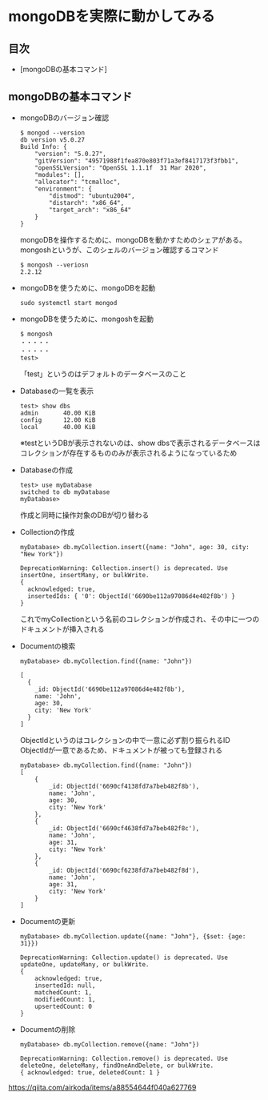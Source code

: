 # mongoDBを実際に動かしてみる

## 目次

- [mongoDBの基本コマンド]


## mongoDBの基本コマンド

- mongoDBのバージョン確認
    ```shell
    $ mongod --version
    db version v5.0.27
    Build Info: {
        "version": "5.0.27",
        "gitVersion": "49571988f1fea870e803f71a3ef8417173f3fbb1",
        "openSSLVersion": "OpenSSL 1.1.1f  31 Mar 2020",
        "modules": [],
        "allocator": "tcmalloc",
        "environment": {
            "distmod": "ubuntu2004",
            "distarch": "x86_64",
            "target_arch": "x86_64"
        }
    }
    ```

    mongoDBを操作するために、mongoDBを動かすためのシェアがある。  
    mongoshというが、このシェルのバージョン確認するコマンド  
    ```shell
    $ mongosh --veriosn
    2.2.12
    ```

- mongoDBを使うために、mongoDBを起動
    ```shell
    sudo systemctl start mongod
    ```

- mongoDBを使うために、mongoshを起動
    ```shell
    $ mongosh
    ・・・・・
    ・・・・・
    test> 
    ```
    「test」というのはデフォルトのデータベースのこと  

- Databaseの一覧を表示  
    ```shell 
    test> show dbs
    admin       40.00 KiB
    config      12.00 KiB
    local       40.00 KiB
    ```
    ※testというDBが表示されないのは、show dbsで表示されるデータベースはコレクションが存在するもののみが表示されるようになっているため  

- Databaseの作成
    ```shell
    test> use myDatabase
    switched to db myDatabase
    myDatabase> 
    ```
    作成と同時に操作対象のDBが切り替わる  

- Collectionの作成
    ```shell
    myDatabase> db.myCollection.insert({name: "John", age: 30, city: "New York"})

    DeprecationWarning: Collection.insert() is deprecated. Use insertOne, insertMany, or bulkWrite.
    {
      acknowledged: true,
      insertedIds: { '0': ObjectId('6690be112a97086d4e482f8b') }
    }
    ```
    これでmyCollectionという名前のコレクションが作成され、その中に一つのドキュメントが挿入される  

- Documentの検索
    ```shell
    myDatabase> db.myCollection.find({name: "John"})
    
    [
      {
        _id: ObjectId('6690be112a97086d4e482f8b'),
        name: 'John',
        age: 30,
        city: 'New York'
      }
    ]
    ```
    ObjectIdというのはコレクションの中で一意に必ず割り振られるID  
    ObjectIdが一意であるため、ドキュメントが被っても登録される  
    ```shell
    myDatabase> db.myCollection.find({name: "John"})
    [
        {
            _id: ObjectId('6690cf4138fd7a7beb482f8b'),
            name: 'John',
            age: 30,
            city: 'New York'
        },
        {
            _id: ObjectId('6690cf4638fd7a7beb482f8c'),
            name: 'John',
            age: 31,
            city: 'New York'
        },
        {
            _id: ObjectId('6690cf6238fd7a7beb482f8d'),
            name: 'John',
            age: 31,
            city: 'New York'
        }
    ]
    ```

- Documentの更新
    ```shell
    myDatabase> db.myCollection.update({name: "John"}, {$set: {age: 31}})

    DeprecationWarning: Collection.update() is deprecated. Use updateOne, updateMany, or bulkWrite.
    {
        acknowledged: true,
        insertedId: null,
        matchedCount: 1,
        modifiedCount: 1,
        upsertedCount: 0
    }
    ```

- Documentの削除
    ```shell
    myDatabase> db.myCollection.remove({name: "John"})

    DeprecationWarning: Collection.remove() is deprecated. Use deleteOne, deleteMany, findOneAndDelete, or bulkWrite.
    { acknowledged: true, deletedCount: 1 }
    ```



https://qiita.com/airkoda/items/a88554644f040a627769